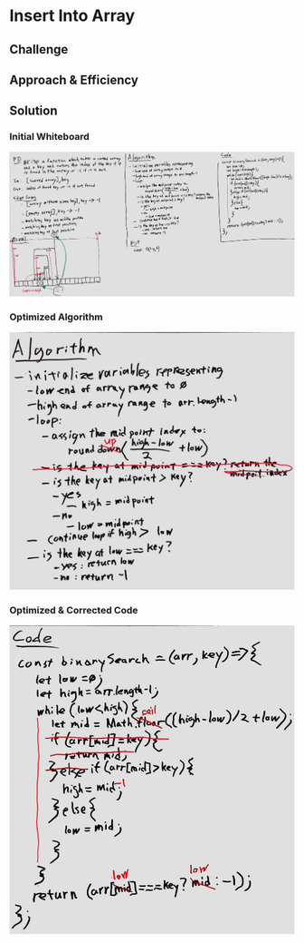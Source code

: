 # Insert Into Array

## Challenge

## Approach & Efficiency

## Solution

### Initial Whiteboard

![Whiteboard](../../assests/whiteboard03.png "Whiteboard")

### Optimized Algorithm

![Optimized Algorithm](../../assests/whiteboard03-optimized-alg.jpg "Optimized Algorithm")

### Optimized & Corrected Code

![Optimized & Corrected Code](../../assests/whiteboard03-corrected-code.jpg "Optimized & Corrected Code")

